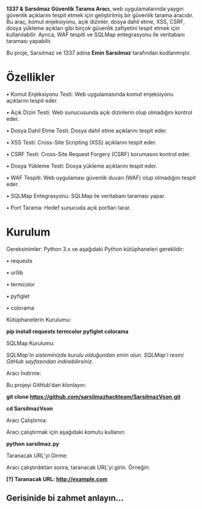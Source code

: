 **1337 & Sarsılmaz Güvenlik Tarama Aracı**, web uygulamalarında yaygın güvenlik açıklarını tespit etmek için geliştirilmiş bir güvenlik tarama aracıdır. Bu araç, komut enjeksiyonu, açık dizinler, dosya dahil etme, XSS, CSRF, dosya yükleme açıkları gibi birçok güvenlik zafiyetini tespit etmek için kullanılabilir. Ayrıca, WAF tespiti ve SQLMap entegrasyonu ile veritabanı taraması yapabilir.

Bu proje, Sarsılmaz ve 1337 adına **Emin Sarsılmaz** tarafından kodlanmıştır.

# Özellikler
• Komut Enjeksiyonu Testi: Web uygulamasında komut enjeksiyonu açıklarını tespit eder.

• Açık Dizin Testi: Web sunucusunda açık dizinlerin olup olmadığını kontrol eder.

• Dosya Dahil Etme Testi: Dosya dahil etme açıklarını tespit eder.

• XSS Testi: Cross-Site Scripting (XSS) açıklarını tespit eder.

• CSRF Testi: Cross-Site Request Forgery (CSRF) korumasını kontrol eder.

• Dosya Yükleme Testi: Dosya yükleme açıklarını tespit eder.

• WAF Tespiti: Web uygulaması güvenlik duvarı (WAF) olup olmadığını tespit eder.

• SQLMap Entegrasyonu: SQLMap ile veritabanı taraması yapar.

• Port Tarama: Hedef sunucuda açık portları tarar.

# Kurulum
Gereksinimler: Python 3.x ve aşağıdaki Python kütüphaneleri gereklidir:

• requests

• urllib

• termcolor

• pyfiglet

• colorama

Kütüphanelerin Kurulumu:

**pip install requests termcolor pyfiglet colorama**

SQLMap Kurulumu:

*SQLMap'in sisteminizde kurulu olduğundan emin olun. SQLMap'i resmi GitHub sayfasından indirebilirsiniz.*

Aracı İndirme:

Bu projeyi GitHub'dan klonlayın:

**git clone https://github.com/sarsilmazhackteam/SarsilmazVson.git**

**cd SarsilmazVson**

Aracı Çalıştırma:

Aracı çalıştırmak için aşağıdaki komutu kullanın:

**python sarsilmaz.py**

Taranacak URL'yi Girme:

Aracı çalıştırdıktan sonra, taranacak URL'yi girin. Örneğin:

**[?] Taranacak URL: http://example.com**

## Gerisinide bi zahmet anlayın...

